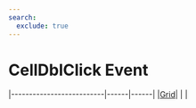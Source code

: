 ```yaml
---
search:
  exclude: true
---
```


<h1 class="heading"><span class="name">CellDblClick Event</span></h1>

|--------------------------|------|------|
|[Grid](../objects/grid.md)|&nbsp;|&nbsp;|
